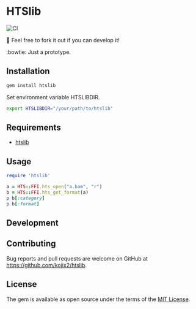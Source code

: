 # HTSlib

![CI](https://github.com/kojix2/ruby-htslib/workflows/CI/badge.svg?branch=master)

:apple: Feel free to fork it out if you can develop it! 

:bowtie: Just a prototype. 

## Installation

```sh
gem install htslib
```

Set environment variable HTSLIBDIR. 

```sh
export HTSLIBDIR="/your/path/to/htslib"
```

## Requirements

* [htslib](https://github.com/samtools/htslib)

## Usage

```ruby
require 'htslib'

a = HTS::FFI.hts_open("a.bam", "r")
b = HTS::FFI.hts_get_format(a)
p b[:category]
p b[:format]
```

## Development

## Contributing

Bug reports and pull requests are welcome on GitHub at https://github.com/kojix2/htslib.


## License

The gem is available as open source under the terms of the [MIT License](https://opensource.org/licenses/MIT).
